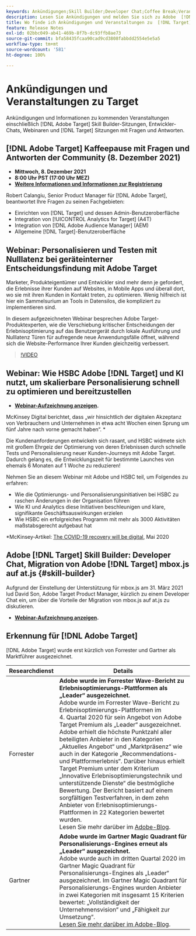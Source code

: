 ```yaml
---
keywords: Ankündigungen;Skill Builder;Developer Chat;Coffee Break;Veranstaltungen;Forrester;Gartner;Webinar
description: Lesen Sie Ankündigungen und melden Sie sich zu Adobe  [!DNL Target] -Veranstaltungen wie Skill Builder-Sitzungen, Chats für Entwickler und Produkt-Manager, Webinare und mehr an.
title: Wo finde ich Ankündigungen und Veranstaltungen zu  [!DNL Target] ?
feature: Release Notes
exl-id: 02bbc049-ab41-469b-8f7b-dc93ffb8ae73
source-git-commit: bfa58435fcaa90cad9cd3808fabbdd2554e5e5a5
workflow-type: tm+mt
source-wordcount: '581'
ht-degree: 100%

---
```


# Ankündigungen und Veranstaltungen zu Target

Ankündigungen und Informationen zu kommenden Veranstaltungen einschließlich [!DNL Adobe Target] Skill Builder-Sitzungen, Entwickler-Chats, Webinaren und [!DNL Target] Sitzungen mit Fragen und Antworten.

## [!DNL Adobe Target] Kaffeepause mit Fragen und Antworten der Community (8. Dezember 2021)

* **Mittwoch, 8. Dezember 2021**
* **8:00 Uhr PST (17:00 Uhr MEZ)**
* **[Weitere Informationen und Informationen zur Registrierung](https://experienceleaguecommunities.adobe.com/t5/adobe-target-discussions/at-community-q-amp-a-coffee-break-12-8-21-8am-pt-robert-calangiu/td-p/426697?profile.language=de)**

Robert Calangiu, Senior Product Manager für [!DNL Adobe Target], beantwortet Ihre Fragen zu seinen Fachgebieten:

* Einrichten von [!DNL Target] und dessen Admin-Benutzeroberfläche
* Integration von [!UICONTROL Analytics for Target] (A4T)
* Integration von [!DNL Adobe Audience Manager] (AEM)
* Allgemeine [!DNL Target]-Benutzeroberfläche

## Webinar: Personalisieren und Testen mit Nulllatenz bei geräteinterner Entscheidungsfindung mit Adobe Target

Marketer, Produkteigentümer und Entwickler sind mehr denn je gefordert, die Erlebnisse ihrer Kunden auf Websites, in Mobile Apps und überall dort, wo sie mit ihren Kunden in Kontakt treten, zu optimieren. Wenig hilfreich ist hier ein Sammelsurium an Tools in Datensilos, die kompliziert zu implementieren sind.

In diesem aufgezeichneten Webinar besprechen Adobe Target-Produktexperten, wie die Verschiebung kritischer Entscheidungen der Erlebnisoptimierung auf das Benutzergerät durch lokale Ausführung und Nulllatenz Türen für aufregende neue Anwendungsfälle öffnet, während sich die Website-Performance Ihrer Kunden gleichzeitig verbessert.

>[!VIDEO](https://video.tv.adobe.com/v/328148)

## Webinar: Wie HSBC Adobe [!DNL Target] und KI nutzt, um skalierbare Personalisierung schnell zu optimieren und bereitzustellen

* **[Webinar-Aufzeichnung anzeigen](https://seminars.adobeconnect.com/ps4ozlg7qfdy/?proto=true).**

McKinsey Digital berichtet, dass „wir hinsichtlich der digitalen Akzeptanz von Verbrauchern und Unternehmen in etwa acht Wochen einen Sprung um fünf Jahre nach vorne gemacht haben“. *

Die Kundenanforderungen entwickeln sich rasant, und HSBC widmete sich mit großem Ehrgeiz der Optimierung von deren Erlebnissen durch schnelle Tests und Personalisierung neuer Kunden-Journeys mit Adobe Target. Dadurch gelang es, die Entwicklungszeit für bestimmte Launches von ehemals 6 Monaten auf 1 Woche zu reduzieren!

Nehmen Sie an diesem Webinar mit Adobe und HSBC teil, um Folgendes zu erfahren:

* Wie die Optimierungs- und Personalisierungsinitiativen bei HSBC zu raschen Änderungen in der Organisation führen
* Wie KI und Analytics diese Initiativen beschleunigen und klare, signifikante Geschäftsauswirkungen erzielen
* Wie HSBC ein erfolgreiches Programm mit mehr als 3000 Aktivitäten maßstabsgerecht aufgebaut hat

*McKinsey-Artikel: [The COVID-19 recovery will be digital](https://www.mckinsey.com/business-functions/mckinsey-digital/our-insights/the-covid-19-recovery-will-be-digital-a-plan-for-the-first-90-days#), Mai 2020

## Adobe [!DNL Target] Skill Builder: Developer Chat, Migration von Adobe [!DNL Target] mbox.js auf at.js {#skill-builder}

Aufgrund der Einstellung der Unterstützung für mbox.js am 31. März 2021 lud David Son, Adobe Target Product Manager, kürzlich zu einem Developer Chat ein, um über die Vorteile der Migration von mbox.js auf at.js zu diskutieren.

* **[Webinar-Aufzeichnung anzeigen](https://seminars.adobeconnect.com/ptdo6mfo6qn6/?proto=true).**

## Erkennung für [!DNL Adobe Target]

[!DNL Adobe Target] wurde erst kürzlich von Forrester und Gartner als Marktführer ausgezeichnet.

| Researchdienst | Details |
| --- | --- |
| Forrester | **Adobe wurde im Forrester Wave-Bericht zu Erlebnisoptimierungs-Plattformen als „Leader“ ausgezeichnet.**<br> Adobe wurde im Forrester Wave-Bericht zu Erlebnisoptimierungs-Plattformen im 4. Quartal 2020 für sein Angebot von Adobe Target Premium als „Leader“ ausgezeichnet. Adobe erhielt die höchste Punktzahl aller beteiligten Anbieter in den Kategorien „Aktuelles Angebot“ und „Marktpräsenz“ wie auch in der Kategorie „Recommendations- und Plattformerlebnis“. Darüber hinaus erhielt Target Premium unter dem Kriterium „Innovative Erlebnisoptimierungstechnik und unterstützende Dienste“ die bestmögliche Bewertung. Der Bericht basiert auf einem sorgfältigen Testverfahren, in dem zehn Anbieter von Erlebnisoptimierungs-Plattformen in 22 Kategorien bewertet wurden.<br>Lesen Sie mehr darüber im [Adobe-Blog](https://blog.adobe.com/en/2020/11/24/adobe-named-leader-in-forrester-wave-report-experience-optimization-platforms.html). |
| Gartner | **Adobe wurde im Gartner Magic Quadrant für Personalisierungs-Engines erneut als „Leader“ ausgezeichnet.**<br> Adobe wurde auch im dritten Quartal 2020 im Gartner Magic Quadrant für Personalisierungs-Engines als „Leader“ ausgezeichnet. Im Gartner Magic Quadrant für Personalisierungs-Engines wurden Anbieter in zwei Kategorien mit insgesamt 15 Kriterien bewertet: „Vollständigkeit der Unternehmensvision“ und „Fähigkeit zur Umsetzung“.<br>[Lesen Sie mehr darüber im Adobe-Blog](https://theblog.adobe.com/adobe-again-named-leader-in-gartner-magic-quadrant-for-personalization-engines/). |

